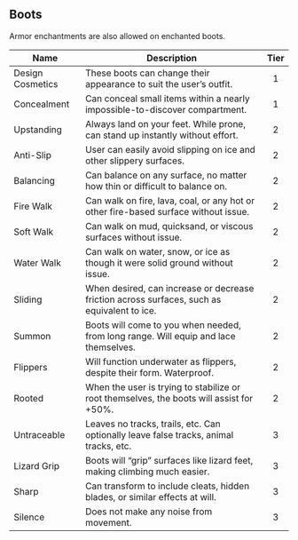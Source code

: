 ## Boots

Armor enchantments are also allowed on enchanted boots.

 **Name**         | **Description**                                                                             | **Tier** 
------------------|---------------------------------------------------------------------------------------------|:--------:
 Design Cosmetics | These boots can change their appearance to suit the user’s outfit.                          | 1        
 Concealment      | Can conceal small items within a nearly impossible-to-discover compartment.                 | 1        
 Upstanding       | Always land on your feet. While prone, can stand up instantly without effort.               | 2        
 Anti-Slip        | User can easily avoid slipping on ice and other slippery surfaces.                          | 2        
 Balancing        | Can balance on any surface, no matter how thin or difficult to balance on.                  | 2        
 Fire Walk        | Can walk on fire, lava, coal, or any hot or other fire-based surface without issue.         | 2        
 Soft Walk        | Can walk on mud, quicksand, or viscous surfaces without issue.                              | 2        
 Water Walk       | Can walk on water, snow, or ice as though it were solid ground without issue.               | 2        
 Sliding          | When desired, can increase or decrease friction across surfaces, such as equivalent to ice. | 2        
 Summon           | Boots will come to you when needed, from long range. Will equip and lace themselves.        | 2        
 Flippers         | Will function underwater as flippers, despite their form. Waterproof.                       | 2        
 Rooted           | When the user is trying to stabilize or root themselves, the boots will assist for +50%.    | 2        
 Untraceable      | Leaves no tracks, trails, etc. Can optionally leave false tracks, animal tracks, etc.       | 3        
 Lizard Grip      | Boots will “grip” surfaces like lizard feet, making climbing much easier.                   | 3        
 Sharp            | Can transform to include cleats, hidden blades, or similar effects at will.                 | 3        
 Silence          | Does not make any noise from movement.                                                      | 3        

